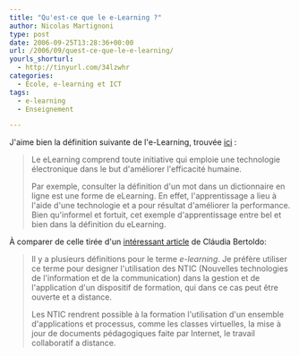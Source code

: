 ```yaml
---
title: "Qu'est-ce que le e-Learning ?"
author: Nicolas Martignoni
type: post
date: 2006-09-25T13:28:36+00:00
url: /2006/09/quest-ce-que-le-e-learning/
yourls_shorturl:
  - http://tinyurl.com/34lzwhr
categories:
  - École, e-learning et ICT
tags:
  - e-learning
  - Enseignement

---
```

J'aime bien la définition suivante de l'e-Learning, trouvée <a href="http://www.agentsolo.com/ca/fr/membre/documedia/capsules/90487.jsp" target="_blank" rel="noopener">ici</a> :

> <span class="detailform">Le eLearning comprend toute initiative qui emploie une technologie électronique dans le but d'améliorer l'efficacité humaine.</span>
> 
> Par exemple, consulter la définition d'un mot dans un dictionnaire en ligne est une forme de eLearning. En effet, l'apprentissage a lieu à l'aide d'une technologie et a pour résultat d'améliorer la performance. Bien qu'informel et fortuit, cet exemple d'apprentissage entre bel et bien dans la définition du eLearning.

À comparer de celle tirée d'un <a href="http://claubertoldo.free.fr/travaux/index.htm" target="_blank" rel="noopener">intéressant article</a> de Cláudia Bertoldo:

> Il y a plusieurs définitions pour le terme _e-learning_. Je préfère utiliser ce terme pour designer l'utilisation des NTIC (Nouvelles technologies de l'information et de la communication) dans la gestion et de l'application d'un dispositif de formation, qui dans ce cas peut être ouverte et a distance.
> 
> Les NTIC rendrent possible à la formation l'utilisation d'un ensemble d'applications et processus, comme les classes virtuelles, la mise à jour de documents pédagogiques faite par Internet, le travail collaboratif a distance.